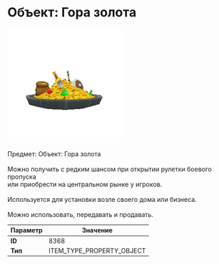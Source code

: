 # Объект: Гора золота

![Item Image](../img/8368.webp?raw=true)

Предмет: Объект: Гора золота<br><br>Можно получить с редким шансом при открытии рулетки боевого пропуска<br>или приобрести на центральном рынке у игроков.<br><br>Используется для установки возле своего дома или бизнеса.<br><br>Можно использовать, передавать и продавать.


| Параметр | Значение |
|----------|----------|
| **ID** | 8368 |
| **Тип** | ITEM_TYPE_PROPERTY_OBJECT |

